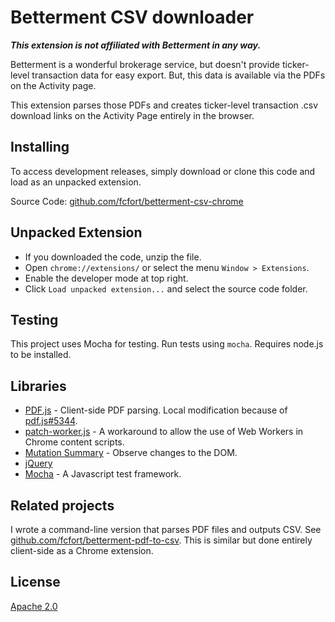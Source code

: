 # Betterment CSV downloader

**_This extension is not affiliated with Betterment in any way._**

Betterment is a wonderful brokerage service, but doesn't provide ticker-level transaction data for easy export. But, this data is available via the PDFs on the Activity page.

This extension parses those PDFs and creates ticker-level transaction .csv download links on the Activity Page entirely in the browser.

## Installing

To access development releases, simply download or clone this code and load as an unpacked extension.

Source Code: [github.com/fcfort/betterment-csv-chrome](https://github.com/fcfort/betterment-csv-chrome)

## Unpacked Extension

- If you downloaded the code, unzip the file.
- Open `chrome://extensions/` or select the menu `Window > Extensions`.
- Enable the developer mode at top right.
- Click `Load unpacked extension...` and select the source code folder.

## Testing

This project uses Mocha for testing. Run tests using `mocha`. Requires node.js to be installed.

## Libraries

- [PDF.js](https://github.com/mozilla/pdf.js) - Client-side PDF parsing. Local modification because of [pdf.js#5344](https://github.com/mozilla/pdf.js/issues/5344).
- [patch-worker.js](https://github.com/Rob--W/chrome-api/tree/master/patch-worker) - A workaround to allow the use of Web Workers in Chrome content scripts.
- [Mutation Summary](https://github.com/rafaelw/mutation-summary) - Observe changes to the DOM.
- [jQuery](https://github.com/jquery/jquery)
- [Mocha](https://github.com/mochajs/mocha) - A Javascript test framework.

## Related projects

I wrote a command-line version that parses PDF files and outputs CSV. See [github.com/fcfort/betterment-pdf-to-csv](https://github.com/fcfort/betterment-pdf-to-csv). This is similar but done entirely client-side as a Chrome extension.

## License

[Apache 2.0](https://opensource.org/licenses/Apache-2.0)

